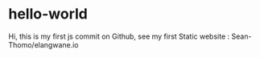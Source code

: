 # hello-world

Hi, this is my first js commit on Github, see my first Static website : Sean-Thomo/elangwane.io
